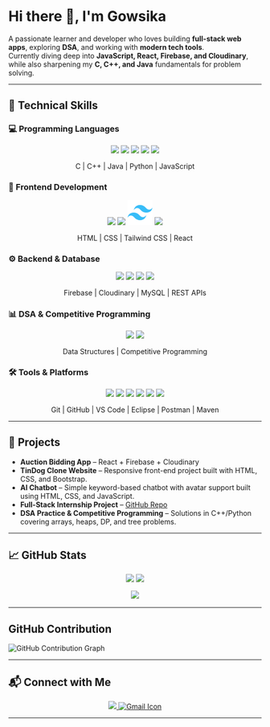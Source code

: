 # Hi there 👋, I'm Gowsika  

A passionate learner and developer who loves building **full-stack web apps**, exploring **DSA**, and working with **modern tech tools**.  
Currently diving deep into **JavaScript, React, Firebase, and Cloudinary**, while also sharpening my **C, C++, and Java** fundamentals for problem solving.  

---

## 🔧 Technical Skills  

### 💻 Programming Languages  
<p align="center">
  <img src="https://cdn.jsdelivr.net/gh/devicons/devicon/icons/c/c-original.svg" width="50"/>
  <img src="https://cdn.jsdelivr.net/gh/devicons/devicon/icons/cplusplus/cplusplus-original.svg" width="50"/>
  <img src="https://cdn.jsdelivr.net/gh/devicons/devicon/icons/java/java-original.svg" width="50"/>
  <img src="https://cdn.jsdelivr.net/gh/devicons/devicon/icons/python/python-original.svg" width="50"/>
  <img src="https://cdn.jsdelivr.net/gh/devicons/devicon/icons/javascript/javascript-original.svg" width="50"/>
</p>  
<p align="center">C | C++ | Java | Python | JavaScript</p>  

### 🎨 Frontend Development  
<p align="center">
  <img src="https://cdn.jsdelivr.net/gh/devicons/devicon/icons/html5/html5-original.svg" width="50"/>
  <img src="https://cdn.jsdelivr.net/gh/devicons/devicon/icons/css3/css3-original.svg" width="50"/>
  <img src="https://raw.githubusercontent.com/devicons/devicon/master/icons/tailwindcss/tailwindcss-plain.svg" width="50" alt="Tailwind CSS Logo">
  <img src="https://cdn.jsdelivr.net/gh/devicons/devicon/icons/react/react-original.svg" width="50"/>
</p>  
<p align="center">HTML | CSS | Tailwind CSS | React</p>  

### ⚙️ Backend & Database  
<p align="center">
  <img src="https://cdn.jsdelivr.net/gh/devicons/devicon/icons/firebase/firebase-plain.svg" width="50"/>
  <img src="https://res.cloudinary.com/demo/image/upload/v1312461204/sample.jpg" width="50"/> <!-- Cloudinary custom icon -->
  <img src="https://cdn.jsdelivr.net/gh/devicons/devicon/icons/mysql/mysql-original.svg" width="50"/>
  <img src="https://www.vectorlogo.zone/logos/getpostman/getpostman-icon.svg" width="50"/>
</p>  
<p align="center">Firebase | Cloudinary | MySQL | REST APIs</p>  

### 📊 DSA & Competitive Programming  
<p align="center">
  <img src="https://upload.wikimedia.org/wikipedia/commons/1/19/LeetCode_logo_black.png" width="50"/>
  <img src="https://sta.codeforces.com/s/42836/images/codeforces-logo-with-telegram.png" width="50"/>
</p>  
<p align="center">Data Structures | Competitive Programming</p>  

### 🛠️ Tools & Platforms  
<p align="center">
  <img src="https://cdn.jsdelivr.net/gh/devicons/devicon/icons/git/git-original.svg" width="50"/>
  <img src="https://cdn.jsdelivr.net/gh/devicons/devicon/icons/github/github-original.svg" width="50"/>
  <img src="https://cdn.jsdelivr.net/gh/devicons/devicon/icons/vscode/vscode-original.svg" width="50"/>
  <img src="https://cdn.jsdelivr.net/gh/devicons/devicon/icons/eclipse/eclipse-original.svg" width="50"/>
  <img src="https://www.vectorlogo.zone/logos/getpostman/getpostman-icon.svg" width="50"/>
  <img src="https://maven.apache.org/images/maven-logo-black-on-white.png" width="80"/>
</p>  
<p align="center">Git | GitHub | VS Code | Eclipse | Postman | Maven</p>  

---

## 📌 Projects  

- **Auction Bidding App** – React + Firebase + Cloudinary  
- **TinDog Clone Website** – Responsive front-end project built with HTML, CSS, and Bootstrap.  
- **AI Chatbot** – Simple keyword-based chatbot with avatar support built using HTML, CSS, and JavaScript.  
- **Full-Stack Internship Project** – [GitHub Repo](https://github.com/Gowsikakho/full-stack-internship)  
- **DSA Practice & Competitive Programming** – Solutions in C++/Python covering arrays, heaps, DP, and tree problems.  

---

## 📈 GitHub Stats  

<p align="center">
  <img src="https://github-readme-stats.vercel.app/api?username=Gowsikakho&show_icons=true&theme=radical" height="160"/>
  <img src="https://github-readme-streak-stats.herokuapp.com/?user=Gowsikakho&theme=radical" height="160"/>
</p>  

<p align="center">
  <img src="https://github-readme-stats.vercel.app/api/top-langs/?username=Gowsikakho&layout=compact&theme=radical"/>
</p>  

---

## GitHub Contribution

![GitHub Contribution Graph](https://github-readme-activity-graph.vercel.app/graph?username=Gowsikakho&bg_color=0d1117&color=ffffff&line=00bfff&point=ffffff&area=true&hide_border=true)

---

## 📬 Connect with Me

<p align="center">
  <a href="www.linkedin.com/in/gowsikasa42110" target="_blank">
    <img src="https://cdn.jsdelivr.net/gh/devicons/devicon/icons/linkedin/linkedin-original.svg" width="40"/>
  </a>
  <a href="mailto:kit27.csbs19@gmail.com" target="_blank">
    <img src="https://upload.wikimedia.org/wikipedia/commons/4/4e/Gmail_Icon.svg" width="40" alt="Gmail Icon">
  </a>
</p>



---

